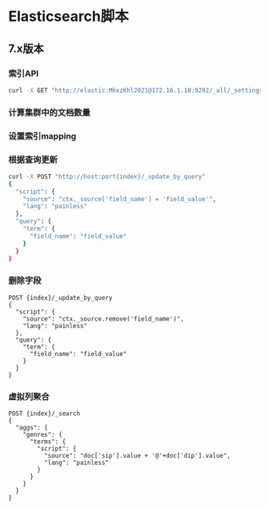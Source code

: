 # Elasticsearch脚本

## 7.x版本

### 索引API
```bash
curl -X GET "http://elastic:MhxzKhl2021@172.16.1.10:9292/_all/_settings?pretty"
```


### 计算集群中的文档数量

### 设置索引mapping


### 根据查询更新
```bash
curl -X POST "http://host:port{index}/_update_by_query"
{
  "script": {
    "source": "ctx._source['field_name'] = 'field_value'",
    "lang": "painless"
  },
  "query": {
    "term": {
      "field_name": "field_value"
    }
  }
}
```

### 删除字段
```shell
POST {index}/_update_by_query
{
  "script": {
    "source": "ctx._source.remove('field_name')",
    "lang": "painless"
  },
  "query": {
    "term": {
      "field_name": "field_value"
    }
  }
}
```

### 虚拟列聚合
```shell
POST {index}/_search
{
  "aggs": {
    "genres": {
      "terms": {
        "script": {
          "source": "doc['sip'].value + '@'+doc['dip'].value",
          "lang": "painless"
        }
      }
    }
  }
}
```
